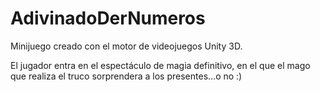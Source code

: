 # AdivinadoDerNumeros
 Minijuego creado con el motor de videojuegos Unity 3D.
 
 El jugador entra en el espectáculo de magia definitivo, en el que el mago que realiza el truco sorprendera a los presentes...o no :) 
